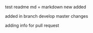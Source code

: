 test readme md = markdown 
new added

added in branch develop
master changes

adding info for pull request